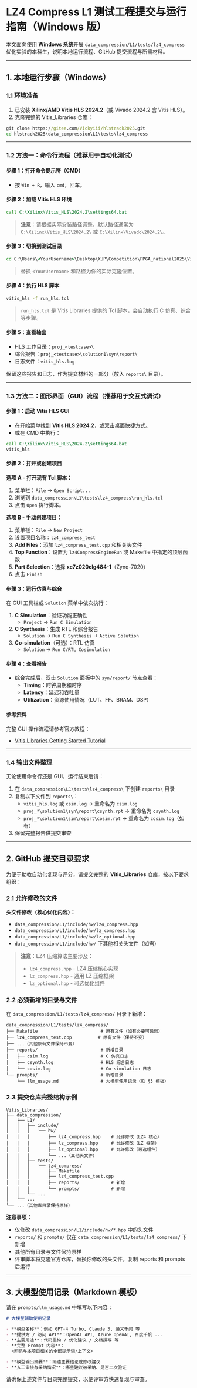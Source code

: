 # LZ4 Compress L1 测试工程提交与运行指南（Windows 版）

本文面向使用 **Windows 系统**开展 `data_compression/L1/tests/lz4_compress` 优化实验的本科生，说明本地运行流程、GitHub 提交流程与所需材料。

---

## 1. 本地运行步骤（Windows）

### 1.1 环境准备

1. 已安装 **Xilinx/AMD Vitis HLS 2024.2**（或 Vivado 2024.2 含 Vitis HLS）。
2. 克隆完整的 Vitis_Libraries 仓库：

```cmd
git clone https://gitee.com/Vickyiii/hlstrack2025.git
cd hlstrack2025\data_compression\L1\tests\lz4_compress
```

---

### 1.2 方法一：命令行流程（推荐用于自动化测试）

#### 步骤 1：打开命令提示符（CMD）

- 按 `Win + R`，输入 `cmd`，回车。

#### 步骤 2：加载 Vitis HLS 环境

```cmd
call C:\Xilinx\Vitis_HLS\2024.2\settings64.bat
```

> **注意**：请根据实际安装路径调整，默认路径通常为 `C:\Xilinx\Vitis_HLS\2024.2\` 或 `C:\Xilinx\Vivado\2024.2\`。

#### 步骤 3：切换到测试目录

```cmd
cd C:\Users\<YourUsername>\Desktop\XUP\Competition\FPGA_national2025\Vitis_Libraries\data_compression\L1\tests\lz4_compress
```

> 替换 `<YourUsername>` 和路径为你的实际克隆位置。

#### 步骤 4：执行 HLS 脚本

```cmd
vitis_hls -f run_hls.tcl
```

> `run_hls.tcl` 是 Vitis Libraries 提供的 Tcl 脚本，会自动执行 C 仿真、综合等步骤。

#### 步骤 5：查看输出

- HLS 工作目录：`proj_<testcase>\`
- 综合报告：`proj_<testcase>\solution1\syn\report\`
- 日志文件：`vitis_hls.log`

保留这些报告和日志，作为提交材料的一部分（放入 `reports\` 目录）。

---

### 1.3 方法二：图形界面（GUI）流程（推荐用于交互式调试）

#### 步骤 1：启动 Vitis HLS GUI

- 在开始菜单找到 **Vitis HLS 2024.2**，或双击桌面快捷方式。
- 或在 CMD 中执行：

```cmd
call C:\Xilinx\Vitis_HLS\2024.2\settings64.bat
vitis_hls
```

#### 步骤 2：打开或创建项目

**选项 A - 打开现有 Tcl 脚本：**

1. 菜单栏：`File` → `Open Script...`
2. 浏览到 `data_compression\L1\tests\lz4_compress\run_hls.tcl`
3. 点击 `Open` 执行脚本。

**选项 B - 手动创建项目：**

1. 菜单栏：`File` → `New Project`
2. 设置项目名称：`lz4_compress_test`
3. **Add Files**：添加 `lz4_compress_test.cpp` 和相关头文件
4. **Top Function**：设置为 `lz4CompressEngineRun` 或 Makefile 中指定的顶层函数
5. **Part Selection**：选择 **xc7z020clg484-1**（Zynq-7020）
6. 点击 `Finish`

#### 步骤 3：运行仿真与综合

在 GUI 工具栏或 `Solution` 菜单中依次执行：

1. **C Simulation**：验证功能正确性
   - `Project` → `Run C Simulation`
2. **C Synthesis**：生成 RTL 和综合报告
   - `Solution` → `Run C Synthesis` → `Active Solution`
3. **Co-simulation**（可选）：RTL 仿真
   - `Solution` → `Run C/RTL Cosimulation`

#### 步骤 4：查看报告

- 综合完成后，双击 `Solution` 面板中的 `syn/report/` 节点查看：
  - **Timing**：时钟周期和时序
  - **Latency**：延迟和吞吐量
  - **Utilization**：资源使用情况（LUT、FF、BRAM、DSP）

#### 参考资料

完整 GUI 操作流程请参考官方教程：
- [Vitis Libraries Getting Started Tutorial](https://github.com/Xilinx/Vitis-Tutorials/tree/2024.2/Getting_Started/Vitis_Libraries)

---

### 1.4 输出文件整理

无论使用命令行还是 GUI，运行结束后请：

1. 在 `data_compression\L1\tests\lz4_compress\` 下创建 `reports\` 目录
2. 复制以下文件到 `reports\`：
   - `vitis_hls.log` 或 `csim.log` → 重命名为 `csim.log`
   - `proj_*\solution1\syn\report\csynth.rpt` → 重命名为 `csynth.log`
   - `proj_*\solution1\sim\report\cosim.rpt` → 重命名为 `cosim.log`（如有）
3. 保留完整报告供提交审查

---

## 2. GitHub 提交目录要求

为便于助教自动化复现与评分，请提交完整的 **Vitis_Libraries** 仓库，按以下要求组织：

### 2.1 允许修改的文件

**头文件修改（核心优化内容）：**

- `data_compression/L1/include/hw/lz4_compress.hpp`
- `data_compression/L1/include/hw/lz_compress.hpp`
- `data_compression/L1/include/hw/lz_optional.hpp`
- `data_compression/L1/include/hw/` 下其他相关头文件（如需）

> **注意**：LZ4 压缩算法主要涉及：
> - `lz4_compress.hpp` - LZ4 压缩核心实现
> - `lz_compress.hpp` - 通用 LZ 压缩框架
> - `lz_optional.hpp` - 可选优化组件

### 2.2 必须新增的目录与文件

在 `data_compression/L1/tests/lz4_compress/` 目录下新增：

```
data_compression/L1/tests/lz4_compress/
├── Makefile                        # 原有文件（如有必要可微调）
├── lz4_compress_test.cpp          # 原有文件（保持不变）
├── ...（其他原有文件保持不变）
├── reports/                        # 新增目录
│   ├── csim.log                    # C 仿真日志
│   ├── csynth.log                  # HLS 综合日志
│   └── cosim.log                   # Co-simulation 日志
└── prompts/                        # 新增目录
    └── llm_usage.md                # 大模型使用记录（见 §3 模板）
```

### 2.3 提交仓库完整结构示例

```
Vitis_Libraries/
├── data_compression/
│   ├── L1/
│   │   ├── include/
│   │   │   └── hw/
│   │   │       ├── lz4_compress.hpp    # 允许修改（LZ4 核心）
│   │   │       ├── lz_compress.hpp     # 允许修改（LZ 框架）
│   │   │       ├── lz_optional.hpp     # 允许修改（可选组件）
│   │   │       └── ...（其他头文件）
│   │   ├── tests/
│   │   │   └── lz4_compress/
│   │   │       ├── Makefile
│   │   │       ├── lz4_compress_test.cpp
│   │   │       ├── reports/            # 新增
│   │   │       └── prompts/            # 新增
│   │   └── ...
│   └── ...
└── ...（其他库目录保持原样）
```

**注意事项：**

- 仅修改 `data_compression/L1/include/hw/*.hpp` 中的头文件
- `reports/` 和 `prompts/` 仅在 `data_compression/L1/tests/lz4_compress/` 下新增
- 其他所有目录与文件保持原样
- 评审脚本将克隆官方仓库，替换你修改的头文件，复制 reports 和 prompts 后运行

---

## 3. 大模型使用记录（Markdown 模板）

请在 `prompts/llm_usage.md` 中填写以下内容：

```markdown
# 大模型辅助使用记录

- **模型名称**：例如 GPT-4 Turbo, Claude 3, 通义千问 等
- **提供方 / 访问 API**：OpenAI API, Azure OpenAI, 百度千帆 ...
- **主要用途**：代码重构 / 优化建议 / 文档撰写 等
- **完整 Prompt 内容**：
  <粘贴与本项目相关的全部提示词/上下文>

- **模型输出摘要**：简述主要结论或修改建议
- **人工审核与采纳情况**：哪些建议被采纳、是否二次验证
```

请确保上述文件与目录完整提交，以便评审方快速复现与审查。

